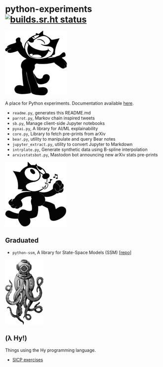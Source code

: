 
# python-experiments [![builds.sr.ht status](https://builds.sr.ht/~ruivieira/python-experiments.svg)](https://builds.sr.ht/~ruivieira/python-experiments?)

![felix](docs/felix.png)

A place for Python experiments. Documentation available [here](https://ruivieira.github.io/python-experiments/).

* `readme.py`, generates this README.md
* `parrot.py`, Markov chain inspired tweets
* `sb.py`, Manage client-side Jupyter notebooks
* `pyxai.py`, A library for AI/ML explainability
* `core.py`, Library to fetch pre-prints from arXiv
* `bear.py`, utility to manipulate and query Bear notes
* `jupyter_extract.py`, utility to convert Jupyter to Markdown
* `intrplate.py`, Generate synthetic data using B-spline interpolation
* `arxivstatsbot.py`, Mastodon bot announcing new arXiv stats pre-prints

![felix-graduated](docs/felix-graduated.png)
## Graduated
* `python-ssm`, A library for State-Space Models (SSM) [[repo](https://git.sr.ht/~ruivieira/python-ssm)]



![octopus](docs/octopus.png)
## (λ Hy!)

Things using the Hy programming language.

* [SICP exercises](https://ruivieira.dev/codex/python-experiments/sicp-chapter1.html)

